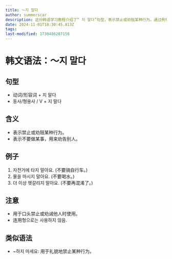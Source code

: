 ```yaml
---
title: 〜지 말다
author: summerscar
description: 这份韩语学习教程介绍了“ 지 말다”句型，表示禁止或劝阻某种行为。通过例句和注意事项，帮助学习者正确运用这一语法结构。
date: 2024-11-01T18:30:45.813Z
tags:
last-modified: 1730486287158
---
```


# 韩文语法：〜지 말다

## 句型
- 动词/形容词 + 지 말다
- 동사/형용사 / V + 지 말다

## 含义
- 表示禁止或劝阻某种行为。
- 表示不要做某事，用来劝告别人。

## 例子
1. <Speak>자전거에 타지 말아요.</Speak> (不要骑自行车。)
2. <Speak>물을 마시지 말아요.</Speak> (不要喝水。)
3. <Speak>더 이상 헷갈리지 말아요.</Speak> (不要再混淆了。)

## 注意
- 用于口头禁止或劝诫他人时使用。
- 连用형으로는 사용하지 않음.

## 类似语法
- ~하지 마세요: 用于礼貌地禁止某种行为。